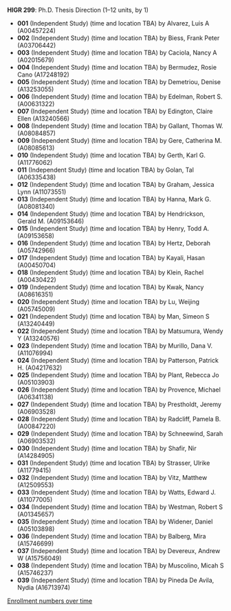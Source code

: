 **HIGR 299**: Ph.D. Thesis Direction (1–12 units, by 1)

- **001** (Independent Study) (time and location TBA) by Alvarez, Luis A (A00457224)
- **002** (Independent Study) (time and location TBA) by Biess, Frank Peter (A03706442)
- **003** (Independent Study) (time and location TBA) by Caciola, Nancy A (A02015679)
- **004** (Independent Study) (time and location TBA) by Bermudez, Rosie Cano (A17248192)
- **005** (Independent Study) (time and location TBA) by Demetriou, Denise (A13253055)
- **006** (Independent Study) (time and location TBA) by Edelman, Robert S. (A00631322)
- **007** (Independent Study) (time and location TBA) by Edington, Claire Ellen (A13240566)
- **008** (Independent Study) (time and location TBA) by Gallant, Thomas W. (A08084857)
- **009** (Independent Study) (time and location TBA) by Gere, Catherina M. (A08085613)
- **010** (Independent Study) (time and location TBA) by Gerth, Karl G. (A11776062)
- **011** (Independent Study) (time and location TBA) by Golan, Tal (A06335438)
- **012** (Independent Study) (time and location TBA) by Graham, Jessica Lynn (A11073551)
- **013** (Independent Study) (time and location TBA) by Hanna, Mark G. (A08081340)
- **014** (Independent Study) (time and location TBA) by Hendrickson, Gerald M. (A09153646)
- **015** (Independent Study) (time and location TBA) by Henry, Todd A. (A09153658)
- **016** (Independent Study) (time and location TBA) by Hertz, Deborah (A05742966)
- **017** (Independent Study) (time and location TBA) by Kayali, Hasan (A00450704)
- **018** (Independent Study) (time and location TBA) by Klein, Rachel (A00430422)
- **019** (Independent Study) (time and location TBA) by Kwak, Nancy (A08616351)
- **020** (Independent Study) (time and location TBA) by Lu, Weijing (A05745009)
- **021** (Independent Study) (time and location TBA) by Man, Simeon S (A13240449)
- **022** (Independent Study) (time and location TBA) by Matsumura, Wendy Y (A13240576)
- **023** (Independent Study) (time and location TBA) by Murillo, Dana V. (A11076994)
- **024** (Independent Study) (time and location TBA) by Patterson, Patrick H. (A04217632)
- **025** (Independent Study) (time and location TBA) by Plant, Rebecca Jo (A05103903)
- **026** (Independent Study) (time and location TBA) by Provence, Michael (A06341138)
- **027** (Independent Study) (time and location TBA) by Prestholdt, Jeremy (A06903528)
- **028** (Independent Study) (time and location TBA) by Radcliff, Pamela B. (A00847220)
- **029** (Independent Study) (time and location TBA) by Schneewind, Sarah (A06903532)
- **030** (Independent Study) (time and location TBA) by Shafir, Nir (A14284905)
- **031** (Independent Study) (time and location TBA) by Strasser, Ulrike (A11779415)
- **032** (Independent Study) (time and location TBA) by Vitz, Matthew (A12509553)
- **033** (Independent Study) (time and location TBA) by Watts, Edward J. (A11077005)
- **034** (Independent Study) (time and location TBA) by Westman, Robert S (A01345657)
- **035** (Independent Study) (time and location TBA) by Widener, Daniel (A05103898)
- **036** (Independent Study) (time and location TBA) by Balberg, Mira (A15746699)
- **037** (Independent Study) (time and location TBA) by Devereux, Andrew W (A15756049)
- **038** (Independent Study) (time and location TBA) by Muscolino, Micah S (A15746237)
- **039** (Independent Study) (time and location TBA) by Pineda De Avila, Nydia (A16713974)

[Enrollment numbers over time](./HIGR299.tsv)
